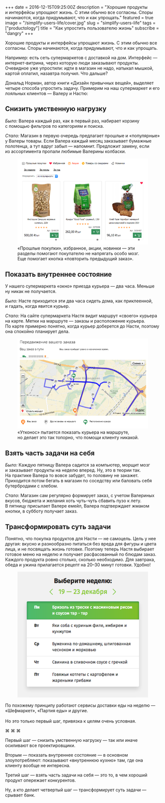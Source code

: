 +++
date = 2016-12-15T09:25:00Z
description = "Хорошие продукты и интерфейсы упрощают жизнь. С этим обычно все согласны. Споры начинаются, когда придумывают, что и как упрощать."
featured = true
image = "/simplify-users-life/cover.jpg"
slug = "simplify-users-life"
tags = ["productology"]
title = "Как упростить пользователю жизнь"
subscribe = "dangry"
+++

Хорошие продукты и интерфейсы упрощают жизнь. С этим обычно все согласны. Споры начинаются, когда придумывают, что и как упрощать.

Например: есть сеть супермаркетов с доставкой на дом. Интерфейс — интернет-витрина, через которую люди заказывают продукты. Очевидное уже упростили: идти в магазин не надо, натыкал мышкой, картой оплатил, назавтра получил. Что дальше?

Дональд Норман, автор книги «Дизайн привычных вещей», выделяет четыре способа упростить задачу. Примерим на наш супермаркет и его лояльных клиентов — Валеру и Настю:

## Снизить умственную нагрузку

<em>Было:</em>
Валера каждый раз, как в первый раз, набирает корзину с помощью фильтров по категориям и поиска.

<em>Стало:</em>
Магазин в первую очередь предлагает прошлые и «популярные» у Валеры товары. Если Валера каждый месяц заказывает бумажные полотенца, а тут вдруг забыл — напомнит. Предложит замену, если из ассортимента пропали любимые Валерины колбаски.

<figure><img alt="Прошлые покупки" src="past-purchase.png"><figcaption>«Прошлые покупки», избранное, акции, новинки — эти разделы помогают покупателю не напрягать особо мозг. Еще помогает кнопка «повторить предыдущий заказ».</figcaption></figure>

## Показать внутреннее состояние

У нашего супермаркета «окно» приезда курьера — два часа. Меньше ну никак не получается.

<em>Было:</em>
Насте приходится эти два часа сидеть дома, как приклеенной, и гадать, когда явится курьер.

<em>Стало:</em>
На сайте супермаркета Настя видит маршрут «своего» курьера на карте. Метки на маршруте — заказы и расположение курьера. По карте примерно понятно, когда курьер доберется до Насти, поэтому она спокойно планирует дела.

<figure><img alt="Курьер на маршруте" class="img-bordered" src="delivery-route.png"><figcaption>«Утконос» пытается показать курьера на маршруте, но делает это так топорно, что помощи клиенту никакой.</figcaption></figure>

## Взять часть задачи на себя

<em>Было:</em>
Каждую пятницу Валера садится за компьютер, морщит мозг и заказывает продукты на неделю вперед. Ну, это в теории так. На практике Валера то вовсе забудет, то половину не закажет. Приходится потом бегать в магазин по соседству или баловать себя бутербродами с хлебом.

<em>Стало</em>:
Магазин сам регулярно формирует заказ, с учетом Валериных вкусов, бюджета и желания хоть чуть-чуть сбавить пузо к лету. В пятницу присылает Валере емейл, Валера подтверждает жмаком кнопки, в субботу получает заказ.

## Трансформировать суть задачи

Понятно, что покупка продуктов для Насти — не самоцель. Цель у нее другая: вкусно и разнообразно питаться без вреда для фигуры и цвета лица, и не посвящать жизнь готовке. Поэтому теперь Настя выбирает готовое меню на неделю и получает расфасованный по блюдам заказ. Каждого продукта ровно столько, сколько необходимо. Для завтрака, обеда и ужина прилагается рецепт на 20–30 минут готовки. Удобно!

<div class="row around-xs between-sm">
<div class="col-xs-12 col-sm-7"><figure><img alt="Меню на неделю" src="weekly-box-1.png"></figure></div>
<div class="col-xs-10 col-sm-5"><div class="figcaption">
По похожему принципу работают сервисы доставки еды на неделю — «Шефмаркет», «Партия еды» и другие.<br><br>
Но это только первый шаг, привязка к целям очень условная.</div>
</div>
</div>

<p class="align-center">⌘&nbsp;⌘&nbsp;⌘</p>

Первый шаг — снизить умственную нагрузку — так или иначе осиливают все проектировщики.

Вторым — показать внутреннее состояние — в основном злоупотребляют: показывают «внутреннюю кухню» там, где она клиенту вообще не интересна.

Третий шаг — взять часть задачи на себя — это то, в чем хороший продукт опережает конкурентов.

Ну, а кто делает четвертый шаг — трансформирует суть задачи — срывает банк.
